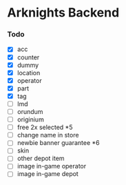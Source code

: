 # Arknights Backend

### Todo

- [x] acc
- [x] counter
- [x] dummy
- [x] location
- [x] operator
- [x] part
- [x] tag
- [ ] lmd
- [ ] orundum
- [ ] originium
- [ ] free 2x selected *5
- [ ] change name in store
- [ ] newbie banner guarantee *6
- [ ] skin
- [ ] other depot item
- [ ] image in-game operator
- [ ] image in-game depot
